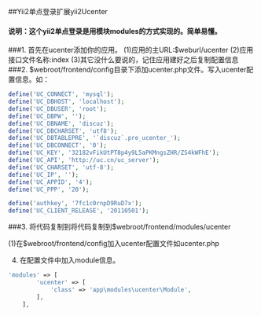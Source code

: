 ##Yii2单点登录扩展yii2Ucenter

#### 说明：这个yii2单点登录是用模块modules的方式实现的。简单易懂。

###1. 首先在ucenter添加你的应用。
    (1)应用的主URL:$weburl/ucenter
    (2)应用接口文件名称:index
    (3)其它没什么要说的，记住应用建好之后复制配置信息
###2. $webroot/frontend/config目录下添加ucenter.php文件。写入ucenter配置信息。如：
```php
define('UC_CONNECT', 'mysql');
define('UC_DBHOST', 'localhost');
define('UC_DBUSER', 'root');
define('UC_DBPW', '');
define('UC_DBNAME', 'discuz');
define('UC_DBCHARSET', 'utf8');
define('UC_DBTABLEPRE', '`discuz`.pre_ucenter_');
define('UC_DBCONNECT', '0');
define('UC_KEY', '32182vFikUtPT8p4y9L5aPKMngsZHR/ZS4kWFhE');
define('UC_API', 'http://uc.cn/uc_server');
define('UC_CHARSET', 'utf-8');
define('UC_IP', '');
define('UC_APPID', '4');
define('UC_PPP', '20');

define('authkey', '7fc1c0rnpD9RuD7x');
define('UC_CLIENT_RELEASE', '20110501');
```

###3. 将代码复制到将代码复制到$webroot/frontend/modules/ucenter

(1)在$webroot/frontend/config加入ucenter配置文件如ucenter.php

4. 在配置文件中加入module信息。
```php
'modules' => [
        'ucenter' => [
            'class' => 'app\modules\ucenter\Module',
        ],
    ],
```
